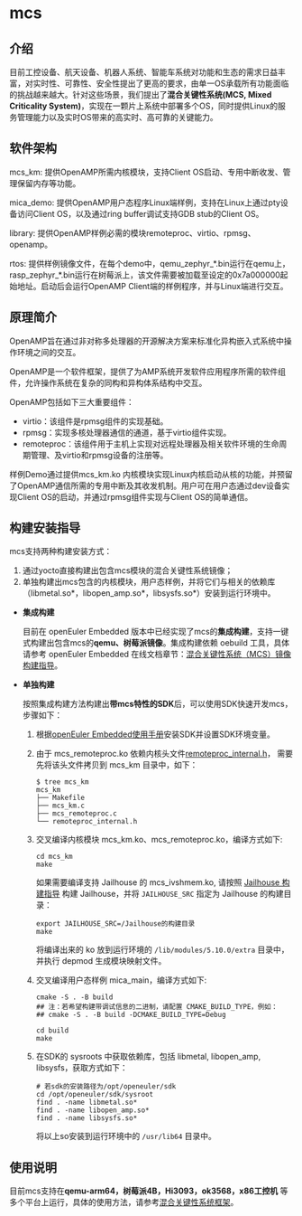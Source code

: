 # mcs

## 介绍

目前工控设备、航天设备、机器人系统、智能车系统对功能和生态的需求日益丰富，对实时性、可靠性、安全性提出了更高的要求，由单一OS承载所有功能面临的挑战越来越大。针对这些场景，我们提出了**混合关键性系统(MCS, Mixed Criticality System)**，实现在一颗片上系统中部署多个OS，同时提供Linux的服务管理能力以及实时OS带来的高实时、高可靠的关键能力。

## 软件架构

mcs_km:  提供OpenAMP所需内核模块，支持Client OS启动、专用中断收发、管理保留内存等功能。

mica_demo: 提供OpenAMP用户态程序Linux端样例，支持在Linux上通过pty设备访问Client OS，以及通过ring buffer调试支持GDB stub的Client OS。

library: 提供OpenAMP样例必需的模块remoteproc、virtio、rpmsg、openamp。

rtos: 提供样例镜像文件，在每个demo中，qemu_zephyr_\*.bin运行在qemu上，rasp_zephyr_\*.bin运行在树莓派上，该文件需要被加载至设定的0x7a000000起始地址。启动后会运行OpenAMP Client端的样例程序，并与Linux端进行交互。

## 原理简介

OpenAMP旨在通过非对称多处理器的开源解决方案来标准化异构嵌入式系统中操作环境之间的交互。

OpenAMP是一个软件框架，提供了为AMP系统开发软件应用程序所需的软件组件，允许操作系统在复杂的同构和异构体系结构中交互。

OpenAMP包括如下三大重要组件：

- virtio：该组件是rpmsg组件的实现基础。
- rpmsg：实现多核处理器通信的通道，基于virtio组件实现。
- remoteproc：该组件用于主机上实现对远程处理器及相关软件环境的生命周期管理、及virtio和rpmsg设备的注册等。

样例Demo通过提供mcs_km.ko 内核模块实现Linux内核启动从核的功能，并预留了OpenAMP通信所需的专用中断及其收发机制。用户可在用户态通过dev设备实现Client OS的启动，并通过rpmsg组件实现与Client OS的简单通信。

## 构建安装指导

mcs支持两种构建安装方式：

1. 通过yocto直接构建出包含mcs模块的混合关键性系统镜像；
2. 单独构建出mcs包含的内核模块，用户态样例，并将它们与相关的依赖库（libmetal.so\*，libopen_amp.so\*，libsysfs.so\*）安装到运行环境中。

- **集成构建**

  目前在 openEuler Embedded 版本中已经实现了mcs的**集成构建**，支持一键式构建出包含mcs的**qemu、树莓派镜像**。集成构建依赖 oebuild 工具，具体请参考 openEuler Embedded 在线文档章节：[混合关键性系统（MCS）镜像构建指导](https://openeuler.gitee.io/yocto-meta-openeuler/master/features/mica/mica_build.html)。

- **单独构建**

  按照集成构建方法构建出**带mcs特性的SDK**后，可以使用SDK快速开发mcs，步骤如下：

  1. 根据[openEuler Embedded使用手册](https://openeuler.gitee.io/yocto-meta-openeuler/master/getting_started/index.html#sdk)安装SDK并设置SDK环境变量。

  2. 由于 mcs_remoteproc.ko 依赖内核头文件[remoteproc_internal.h](https://gitee.com/openeuler/kernel/blob/5.10.0-153.12.0/drivers/remoteproc/remoteproc_internal.h)，
     需要先将该头文件拷贝到 mcs_km 目录中，如下：
     ```shell
     $ tree mcs_km
     mcs_km
     ├── Makefile
     ├── mcs_km.c
     ├── mcs_remoteproc.c
     └── remoteproc_internal.h
     ```

  3. 交叉编译内核模块 mcs_km.ko、mcs_remoteproc.ko，编译方式如下:
     ```shell
     cd mcs_km
     make
     ```

     如果需要编译支持 Jailhouse 的 mcs_ivshmem.ko, 请按照 [Jailhouse 构建指导](https://openeuler.gitee.io/yocto-meta-openeuler/master/features/jailhouse.html#mcs-sdk) 构建 Jailhouse，并将 `JAILHOUSE_SRC` 指定为 Jailhouse 的构建目录：
     ```shell
     export JAILHOUSE_SRC=/Jailhouse的构建目录
     make
     ```

     将编译出来的 ko 放到运行环境的 `/lib/modules/5.10.0/extra` 目录中，并执行 depmod 生成模块映射文件。

  4. 交叉编译用户态样例 mica_main，编译方式如下:
     ```shell
     cmake -S . -B build
     ## 注：若希望构建带调试信息的二进制，请配置 CMAKE_BUILD_TYPE，例如：
     ## cmake -S . -B build -DCMAKE_BUILD_TYPE=Debug

     cd build
     make
     ```

  5. 在SDK的 sysroots 中获取依赖库，包括 libmetal, libopen_amp, libsysfs，获取方式如下：
     ```shell
     # 若sdk的安装路径为/opt/openeuler/sdk
     cd /opt/openeuler/sdk/sysroot
     find . -name libmetal.so*
     find . -name libopen_amp.so*
     find . -name libsysfs.so*
     ```

     将以上so安装到运行环境中的 `/usr/lib64` 目录中。

## 使用说明

目前mcs支持在**qemu-arm64，树莓派4B，Hi3093，ok3568，x86工控机** 等多个平台上运行，具体的使用方法，请参考[混合关键性系统框架](https://openeuler.gitee.io/yocto-meta-openeuler/master/features/mica/index.html)。

